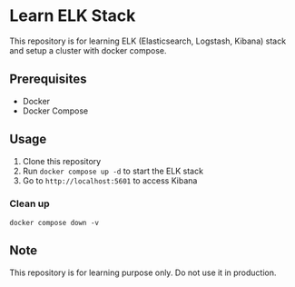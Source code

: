# Learn ELK Stack

This repository is for learning ELK (Elasticsearch, Logstash, Kibana) stack and setup a cluster with docker compose.

## Prerequisites

- Docker
- Docker Compose

## Usage

1. Clone this repository
2. Run `docker compose up -d` to start the ELK stack
3. Go to `http://localhost:5601` to access Kibana

### Clean up

`docker compose down -v`

## Note

This repository is for learning purpose only. Do not use it in production.
